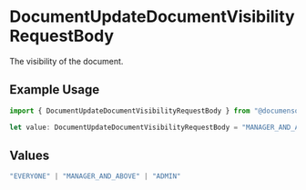 # DocumentUpdateDocumentVisibilityRequestBody

The visibility of the document.

## Example Usage

```typescript
import { DocumentUpdateDocumentVisibilityRequestBody } from "@documenso/sdk-typescript/models/operations";

let value: DocumentUpdateDocumentVisibilityRequestBody = "MANAGER_AND_ABOVE";
```

## Values

```typescript
"EVERYONE" | "MANAGER_AND_ABOVE" | "ADMIN"
```